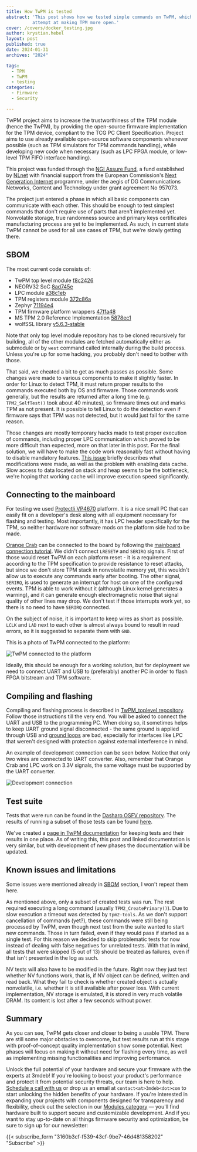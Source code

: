 ```yaml
---
title: How TwPM is tested
abstract: 'This post shows how we tested simple commands on TwPM, which is our
          attempt at making TPM more open.'
cover: /covers/docker_testing.jpg
author: krystian.hebel
layout: post
published: true
date: 2024-01-31
archives: "2024"

tags:
  - TPM
  - TwPM
  - testing
categories:
  - Firmware
  - Security

---
```


TwPM project aims to increase the trustworthiness of the TPM module (hence the
TwPM), by providing the open-source firmware implementation for the TPM device,
compliant to the TCG PC Client Specification. Project aims to use already
available open-source software components whenever possible (such as TPM
simulators for TPM commands handling), while developing new code when necessary
(such as LPC FPGA module, or low-level TPM FIFO interface handling).

This project was funded through the [NGI Assure Fund](https://nlnet.nl/assure),
a fund established by [NLnet](https://nlnet.nl/) with financial support from the
European Commission's [Next Generation Internet](https://ngi.eu/) programme,
under the aegis of DG Communications Networks, Content and Technology under
grant agreement No 957073.

The project just entered a phase in which all basic components can communicate
with each other. This should be enough to test simplest commands that don't
require use of parts that aren't implemented yet. Nonvolatile storage, true
randomness source and primary keys certificates manufacturing process are yet
to be implemented. As such, in current state TwPM cannot be used for all use
cases of TPM, but we're slowly getting there.

## SBOM

The most current code consists of:

- TwPM top level module [f8c2426](https://github.com/Dasharo/TwPM_toplevel/tree/f8c24265a333dcbbb826c09677538ad2b298f190)
- NEORV32 SoC [8ad745e](https://github.com/Dasharo/neorv32/tree/8ad745efde1545e5f4241f9173e601e3e021717a)
- LPC module [a38c1eb](https://github.com/Dasharo/verilog-lpc-module/tree/a38c1ebe1efeb709b52f46c35f74713eb86aeac4)
- TPM registers module [372c86a](https://github.com/Dasharo/verilog-tpm-fifo-registers/tree/372c86ac2f4660d8b9ea47cc264938fd3ace33fd)
- Zephyr [71194e4](https://github.com/Dasharo/zephyr/tree/71194e41ac04d74a60d541257d98c20bb6e6bf6d)
- TPM firmware platform wrappers [47ffa48](https://github.com/Dasharo/twpm-firmware/tree/47ffa489cddf6cb2ea5e4e28fb41a7c281207256)
- MS TPM 2.0 Reference Implementation [5878ec1](https://github.com/Dasharo/ms-tpm-20-ref/tree/5878ec1e26bace3960d62468f4740d1c08394f1c)
- wolfSSL library [v5.6.3-stable](https://github.com/wolfSSL/wolfssl/tree/v5.6.3-stable)

Note that only top level module repository has to be cloned recursively for
building, all of the other modules are fetched automatically either as submodule
or by `west` command called internally during the build process. Unless you're
up for some hacking, you probably don't need to bother with those.

That said, we cheated a bit to get as much passes as possible. Some changes were
made to various components to make it slightly faster. In order for Linux to
detect TPM, it must return proper results to the commands executed both by OS
and firmware. Those commands work generally, but the results are returned after
a long time (e.g. `TPM2_SelfTest()` took about 40 minutes), so firmware times
out and marks TPM as not present. It is possible to tell Linux to do the
detection even if firmware says that TPM was not detected, but it would just
fail for the same reason.

Those changes are mostly temporary hacks made to test proper execution of
commands, including proper LPC communication which proved to be more difficult
than expected, more on that later in this post. For the final solution, we will
have to make the code work reasonably fast without having to disable mandatory
features. [This issue](https://github.com/Dasharo/TwPM_toplevel/issues/23)
briefly describes what modifications were made, as well as the problem with
enabling data cache. Slow access to data located on stack and heap seems to be
the bottleneck, we're hoping that working cache will improve execution speed
significantly.

## Connecting to the mainboard

For testing we used [Protectli VP4670](https://docs.dasharo.com/variants/protectli_vp46xx/overview/)
platform. It is a nice small PC that can easily fit on a developer's desk along
with all equipment necessary for flashing and testing. Most importantly, it has
LPC header specifically for the TPM, so neither hardware nor software mods on
the platform side had to be made.

[Orange Crab](https://github.com/orangecrab-fpga/orangecrab-hardware) can be
connected to the board by following the [mainboard connection
tutorial](https://twpm.dasharo.com/tutorials/mainboard-connection/). We didn't
connect `LRESET#` and `SERIRQ` signals. First of those would reset TwPM on each
platform reset - it is a requirement according to the TPM specification to
provide resistance to reset attacks, but since we don't store TPM stack in
nonvolatile memory yet, this wouldn't allow us to execute any commands early
after booting. The other signal, `SERIRQ`, is used to generate an interrupt for
host on one of the configured events. TPM is able to work without it (although
Linux kernel generates a warning), and it can generate enough electromagnetic
noise that signal quality of other lines may drop. We don't test if those
interrupts work yet, so there is no need to have `SERIRQ` connected.

On the subject of noise, it is important to keep wires as short as possible.
`LCLK` and `LAD` next to each other is almost always bound to result in read
errors, so it is suggested to separate them with `GND`.

This is a photo of TwPM connected to the platform:

![TwPM connected to the platform](/img/twpm_connection.png)

Ideally, this should be enough for a working solution, but for deployment we
need to connect UART and USB to (preferably) another PC in order to flash FPGA
bitstream and TPM software.

## Compiling and flashing

Compiling and flashing process is described in [TwPM_toplevel repository](https://github.com/dasharo/TwPM_toplevel/#twpm_toplevel).
Follow those instructions till the very end. You will be asked to connect the
UART and USB to the programming PC. When doing so, it sometimes helps to keep
UART ground signal disconnected - the same ground is applied through USB and
[ground loops](https://en.wikipedia.org/wiki/Ground_loop_(electricity)) are bad,
especially for interfaces like LPC that weren't designed with protection against
external interference in mind.

An example of development connection can be seen below. Notice that only two
wires are connected to UART converter. Also, remember that Orange Crab and LPC
work on 3.3V signals, the same voltage must be supported by the UART converter.

![Development connection](/img/twpm_connection_dev.png)

## Test suite

Tests that were run can be found in the [Dasharo OSFV repository](https://github.com/Dasharo/open-source-firmware-validation/blob/main/dasharo-security/tpm2-commands.robot).
The results of running a subset of those tests can be found [here](https://twpm.dasharo.com/test-results/2024_01_11_orange_crab_without_create_primary.html).

We've created a [page in TwPM documentation](https://twpm.dasharo.com/development/testing/)
for keeping tests and their results in one place. As of writing this, this post
and linked documentation is very similar, but with development of new phases the
documentation will be updated.

## Known issues and limitations

Some issues were mentioned already in [SBOM](#sbom) section, I won't repeat them
here.

As mentioned above, only a subset of created tests was run. The rest required
executing a long command (usually `TPM2_CreatePrimary()`). Due to slow execution
a timeout was detected by `tpm2-tools`. As we don't support cancellation of
commands (yet?), these commands were still being processed by TwPM, even though
next test from the suite wanted to start new commands. Those in turn failed,
even if they would pass if started as a single test. For this reason we decided
to skip problematic tests for now instead of dealing with false negatives for
unrelated tests. With that in mind, all tests that were skipped (5 out of 13)
should be treated as failures, even if that isn't presented in the log as such.

NV tests will also have to be modified in the future. Right now they just test
whether NV functions work, that is, if NV object can be defined, written and
read back. What they fail to check is whether created object is actually
nonvolatile, i.e. whether it is still available after power loss. With current
implementation, NV storage is emulated, it is stored in very much volatile DRAM.
Its content is lost after a few seconds without power.

## Summary

As you can see, TwPM gets closer and closer to being a usable TPM. There are
still some major obstacles to overcome, but test results run at this stage with
proof-of-concept quality implementation show some potential. Next phases will
focus on making it without need for flashing every time, as well as implementing
missing functionalities and improving performance.

Unlock the full potential of your hardware and secure your firmware with the
experts at 3mdeb! If you're looking to boost your product's performance and
protect it from potential security threats, our team is here to help. [Schedule
a call with
us](https://cloud.3mdeb.com/index.php/apps/calendar/appointment/n7T65toSaD9t) or
drop us an email at `contact<at>3mdeb<dot>com` to start unlocking the hidden
benefits of your hardware. If you're interested in expanding your projects with
components designed for transparency and flexibility, check out the selection in
our [Modules category](https://shop.3mdeb.com/product-category/modules/) —
you'll find hardware built to support secure and customizable development. And
if you want to stay up-to-date on all things firmware security and optimization,
be sure to sign up for our newsletter:

{{< subscribe_form "3160b3cf-f539-43cf-9be7-46d481358202" "Subscribe" >}}
